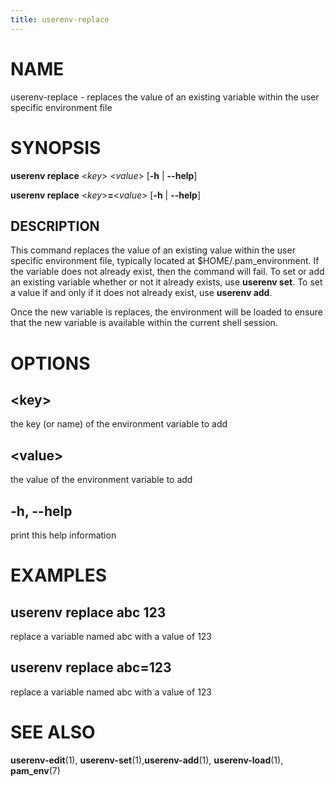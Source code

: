 ```yaml
---
title: userenv-replace
---
```


# NAME

userenv-replace - replaces the value of an existing variable within the user specific environment file

# SYNOPSIS

**userenv replace** <*key*> <*value*> [**-h** | **--help**]

**userenv replace** <*key*>**=**<*value*> [**-h** | **--help**]

## DESCRIPTION

This command replaces the value of an existing value within the user specific environment file, typically located at
$HOME/.pam_environment. If the variable does not already exist, then the command will fail. To set or add an existing
variable whether or not it already exists, use **userenv set**. To set a value if and only if it does not already exist,
use **userenv add**.

Once the new variable is replaces, the environment will be loaded to ensure that the new variable is available within
the current shell session.

# OPTIONS

## \<key\>

the key (or name) of the environment variable to add

## \<value\>

the value of the environment variable to add

## -h, --help

print this help information

# EXAMPLES

## userenv replace abc 123

replace a variable named abc with a value of 123

## userenv replace abc=123

replace a variable named abc with a value of 123

# SEE ALSO

**userenv-edit**(1), **userenv-set**(1),**userenv-add**(1), **userenv-load**(1), **pam_env**(7)
